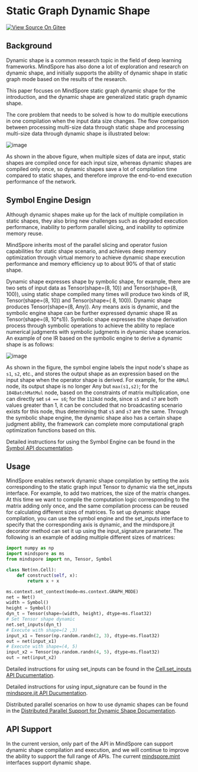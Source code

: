 # Static Graph Dynamic Shape

[![View Source On Gitee](https://mindspore-website.obs.cn-north-4.myhuaweicloud.com/website-images/master/resource/_static/logo_source_en.svg)](https://gitee.com/mindspore/docs/blob/master/docs/mindspore/source_en/design/dynamic_shape.md)

## Background

Dynamic shape is a common research topic in the field of deep learning frameworks. MindSpore has also done a lot of exploration and research on dynamic shape, and initially supports the ability of dynamic shape in static graph mode based on the results of the research.

This paper focuses on MindSpore static graph dynamic shape for the introduction, and the dynamic shape are generalized static graph dynamic shape.

The core problem that needs to be solved is how to do multiple executions in one compilation when the input data size changes. The flow comparison between processing multi-size data through static shape and processing multi-size data through dynamic shape is illustrated below:

![image](https://mindspore-website.obs.cn-north-4.myhuaweicloud.com/website-images/master/docs/mindspore/source_zh_cn/design/images/dynamic_shape/static_dynamic_shape_diff.png)

As shown in the above figure, when multiple sizes of data are input, static shapes are compiled once for each input size, whereas dynamic shapes are compiled only once, so dynamic shapes save a lot of compilation time compared to static shapes, and therefore improve the end-to-end execution performance of the network.

## Symbol Engine Design

Although dynamic shapes make up for the lack of multiple compilation in static shapes, they also bring new challenges such as degraded execution performance, inability to perform parallel slicing, and inability to optimize memory reuse.

MindSpore inherits most of the parallel slicing and operator fusion capabilities for static shape scenario, and achieves deep memory optimization through virtual memory to achieve dynamic shape execution performance and memory efficiency up to about 90% of that of static shape.

Dynamic shape expresses shape by symbolic shape, for example, there are two sets of input data as Tensor(shape=(8, 10)) and Tensor(shape=(8, 100)), using static shape compiled many times will produce two kinds of IR, Tensor(shape=(8, 10)) and Tensor(shape=( 8, 100)). Dynamic shape produces Tensor(shape=(8, Any)). Any means axis is dynamic, and the symbolic engine shape can be further expressed dynamic shape IR as Tensor(shape=(8, 10*s1)). Symbolic shape expresses the shape derivation process through symbolic operations to achieve the ability to replace numerical judgments with symbolic judgments in dynamic shape scenarios. An example of one IR based on the symbolic engine to derive a dynamic shape is as follows:

![image](https://mindspore-website.obs.cn-north-4.myhuaweicloud.com/website-images/master/docs/mindspore/source_zh_cn/design/images/dynamic_shape/symbol_engine.png)

As shown in the figure, the symbol engine labels the input node's shape as `s1`, `s2`, etc., and stores the output shape as an expression based on the input shape when the operator shape is derived. For example, for the `40Mul` node, its output shape is no longer Any but `max(s1,s2)`; for the `104BatchMatMul` node, based on the constraints of matrix multiplication, one can directly set `s4 == s6`; for the `112Add` node, since `s5` and `s7` are both values greater than 1, it can be concluded that no broadcasting scenario exists for this node, thus determining that `s5` and `s7` are the same. Through the symbolic shape engine, the dynamic shape also has a certain shape judgment ability, the framework can complete more computational graph optimization functions based on this.

Detailed instructions for using the Symbol Engine can be found in the [Symbol API documentation](https://www.mindspore.cn/docs/en/master/api_python/mindspore/mindspore.Symbol.html).

## Usage

MindSpore enables network dynamic shape compilation by setting the axis corresponding to the static graph input Tensor to dynamic via the set_inputs interface.
For example, to add two matrices, the size of the matrix changes. At this time we want to compile the computation logic corresponding to the matrix adding only once, and the same compilation process can be reused for calculating different sizes of matrices.
To set up dynamic shape compilation, you can use the symbol engine and the set_inputs interface to specify that the corresponding axis is dynamic, and the mindspore.jit decorator method can set it up using the input_signature parameter.
The following is an example of adding multiple different sizes of matrices:

```python
import numpy as np
import mindspore as ms
from mindspore import nn, Tensor, Symbol

class Net(nn.Cell):
    def construct(self, x):
        return x + x

ms.context.set_context(mode=ms.context.GRAPH_MODE)
net = Net()
width = Symbol()
height = Symbol()
dyn_t = Tensor(shape=(width, height), dtype=ms.float32)
# Set Tensor shape dynamic
net.set_inputs(dyn_t)
# Execute with shape=(2 ,3)
input_x1 = Tensor(np.random.randn(2, 3), dtype=ms.float32)
out = net(input_x1)
# Execute with shape=(4, 5)
input_x2 = Tensor(np.random.randn(4, 5), dtype=ms.float32)
out = net(input_x2)
```

Detailed instructions for using set_inputs can be found in the [Cell.set_inputs API Ducumentation](https://www.mindspore.cn/docs/en/master/api_python/nn/mindspore.nn.Cell.html#mindspore.nn.Cell.set_inputs).

Detailed instructions for using input_signature can be found in the [mindspore.jit API Ducumentation](https://www.mindspore.cn/docs/en/master/api_python/mindspore/mindspore.jit.html).

Distributed parallel scenarios on how to use dynamic shapes can be found in the [Distributed Parallel Support for Dynamic Shape Documentation](https://www.mindspore.cn/docs/en/master/model_train/parallel/support_dynamic_shape_in_parallel.html).

## API Support

In the current version, only part of the API in MindSpore can support dynamic shape compilation and execution, and we will continue to improve the ability to support the full range of APIs. The current [mindspore.mint](https://www.mindspore.cn/docs/en/master/api_python/mindspore.mint.html) interfaces support dynamic shape.